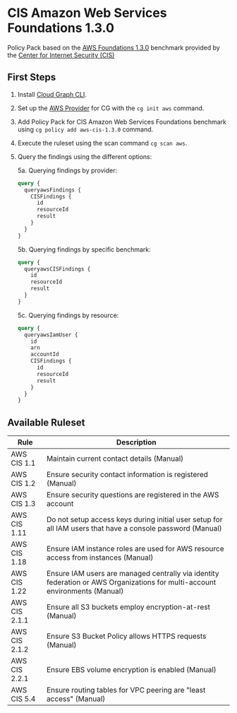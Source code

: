 # CIS Amazon Web Services Foundations 1.3.0

Policy Pack based on the [AWS Foundations 1.3.0](https://docs.aws.amazon.com/audit-manager/latest/userguide/CIS-1-3.html) benchmark provided by the [Center for Internet Security (CIS)](https://www.cisecurity.org/benchmark/amazon_web_services/)

## First Steps

1. Install [Cloud Graph CLI](https://docs.cloudgraph.dev/quick-start).
2. Set up the [AWS Provider](https://www.npmjs.com/package/@cloudgraph/cg-provider-aws) for CG with the `cg init aws` command.
3. Add Policy Pack for CIS Amazon Web Services Foundations benchmark using `cg policy add aws-cis-1.3.0` command.
4. Execute the ruleset using the scan command `cg scan aws`.
5. Query the findings using the different options:

   5a. Querying findings by provider:

   ```graphql
   query {
     queryawsFindings {
       CISFindings {
         id
         resourceId
         result
       }
     }
   }
   ```

   5b. Querying findings by specific benchmark:

   ```graphql
   query {
     queryawsCISFindings {
       id
       resourceId
       result
     }
   }
   ```

   5c. Querying findings by resource:

   ```graphql
   query {
     queryawsIamUser {
       id
       arn
       accountId
       CISFindings {
         id
         resourceId
         result
       }
     }
   }
   ```

## Available Ruleset

| Rule          | Description                                                                                                                 |
| ------------- | --------------------------------------------------------------------------------------------------------------------------- |
| AWS CIS 1.1   | Maintain current contact details (Manual)                                                                                   |
| AWS CIS 1.2   | Ensure security contact information is registered (Manual)                                                                  |
| AWS CIS 1.3   | Ensure security questions are registered in the AWS account                                                                 |
| AWS CIS 1.11  | Do not setup access keys during initial user setup for all IAM users that have a console password (Manual)                  |
| AWS CIS 1.18  | Ensure IAM instance roles are used for AWS resource access from instances (Manual)                                          |
| AWS CIS 1.22  | Ensure IAM users are managed centrally via identity federation or AWS Organizations for multi-account environments (Manual) |
| AWS CIS 2.1.1 | Ensure all S3 buckets employ encryption-at-rest (Manual)                                                                    |
| AWS CIS 2.1.2 | Ensure S3 Bucket Policy allows HTTPS requests (Manual)                                                                      |
| AWS CIS 2.2.1 | Ensure EBS volume encryption is enabled (Manual)                                                                            |
| AWS CIS 5.4   | Ensure routing tables for VPC peering are "least access" (Manual)                                                           |
